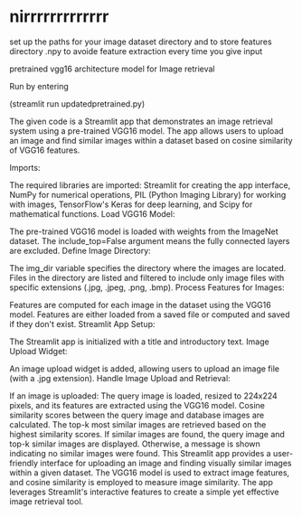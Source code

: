 # nirrrrrrrrrrrrr
set up the paths for your image dataset directory and to store features directory .npy to avoide feature extraction every time you give input

pretrained vgg16 architecture model for Image retrieval

Run by entering 

(streamlit run updatedpretrained.py)


The given code is a Streamlit app that demonstrates an image retrieval system using a pre-trained VGG16 model. The app allows users to upload an image and find similar images within a dataset based on cosine similarity of VGG16 features.

Imports:

The required libraries are imported: Streamlit for creating the app interface, NumPy for numerical operations, PIL (Python Imaging Library) for working with images, TensorFlow's Keras for deep learning, and Scipy for mathematical functions.
Load VGG16 Model:

The pre-trained VGG16 model is loaded with weights from the ImageNet dataset. The include_top=False argument means the fully connected layers are excluded.
Define Image Directory:

The img_dir variable specifies the directory where the images are located.
Files in the directory are listed and filtered to include only image files with specific extensions (.jpg, .jpeg, .png, .bmp).
Process Features for Images:

Features are computed for each image in the dataset using the VGG16 model.
Features are either loaded from a saved file or computed and saved if they don't exist.
Streamlit App Setup:

The Streamlit app is initialized with a title and introductory text.
Image Upload Widget:

An image upload widget is added, allowing users to upload an image file (with a .jpg extension).
Handle Image Upload and Retrieval:

If an image is uploaded:
The query image is loaded, resized to 224x224 pixels, and its features are extracted using the VGG16 model.
Cosine similarity scores between the query image and database images are calculated.
The top-k most similar images are retrieved based on the highest similarity scores.
If similar images are found, the query image and top-k similar images are displayed. Otherwise, a message is shown indicating no similar images were found.
This Streamlit app provides a user-friendly interface for uploading an image and finding visually similar images within a given dataset. The VGG16 model is used to extract image features, and cosine similarity is employed to measure image similarity. The app leverages Streamlit's interactive features to create a simple yet effective image retrieval tool.
